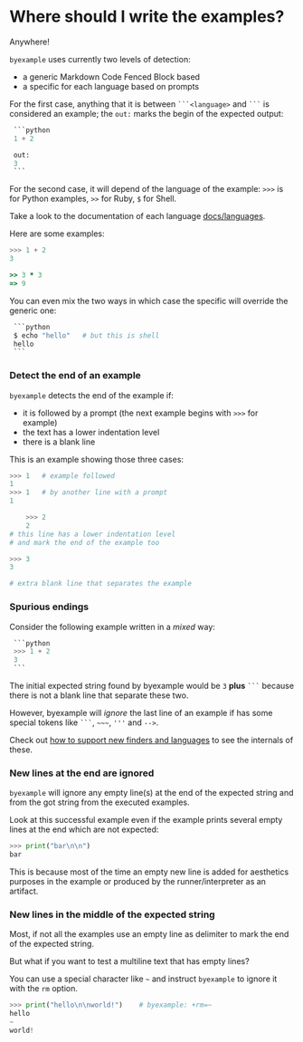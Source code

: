 # Where should I write the examples?

Anywhere!

``byexample`` uses currently two levels of detection:

 - a generic Markdown Code Fenced Block based
 - a specific for each language based on prompts

For the first case, anything that it is between ````` ```<language> `````
and ````` ``` ````` is considered
an example; the ``out:`` marks the begin of the expected output:

`````python
 ```python
 1 + 2

 out:
 3
 ```
`````

For the second case, it will depend of the language of the example:
``>>>`` is for Python examples, ``>>`` for Ruby, ``$`` for Shell.

Take a look to the documentation of each language
[docs/languages](https://github.com/byexamples/byexample/tree/master/docs/languages/).

Here are some examples:

```python
>>> 1 + 2
3
```

```ruby
>> 3 * 3
=> 9
```

You can even mix the two ways in which case the specific will override the
generic one:

`````python
 ```python
 $ echo "hello"   # but this is shell
 hello
 ```
`````

### Detect the end of an example

``byexample`` detects the end of the example if:

 - it is followed by a prompt (the next example begins with ``>>>`` for example)
 - the text has a lower indentation level
 - there is a blank line

This is an example showing those three cases:

```python
>>> 1   # example followed
1
>>> 1   # by another line with a prompt
1

    >>> 2
    2
# this line has a lower indentation level
# and mark the end of the example too

>>> 3
3

# extra blank line that separates the example
```

### Spurious endings

Consider the following example written in a *mixed* way:

`````python
 ```python
 >>> 1 + 2
 3
 ```
`````

The initial expected string found by byexample would be ``3`` **plus**
````` ``` ````` because there is not a blank line that separate these two.

However, byexample will *ignore* the last line of an example if has some
special tokens like ````` ``` `````, ``~~~``, ``'''`` and ``-->``.

Check out [how to support new finders and languages](https://byexamples.github.io/byexample/how_to_support_new_finders_and_languages)
to see the internals of these.

### New lines at the end are ignored

``byexample`` will ignore any empty line(s) at the end of the expected string
and from the got string from the executed examples.

Look at this successful example even if the example prints several empty lines
at the end which are not expected:

```python
>>> print("bar\n\n")
bar
```

This is because most of the time an empty new line is added for aesthetics
purposes in the example or produced by the runner/interpreter as an artifact.

### New lines in the middle of the expected string

Most, if not all the examples use an empty line as delimiter to mark the end
of the expected string.

But what if you want to test a multiline text that has empty lines?

You can use a special character like ``~`` and instruct ``byexample`` to
ignore it with the ``rm`` option.

```python
>>> print("hello\n\nworld!")    # byexample: +rm=~
hello
~
world!
```


